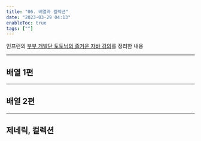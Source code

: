 ```yaml
---
title: "06. 배열과 컬렉션"
date: "2023-03-29 04:13"
enableToc: true
tags: [""]
---
```


인프런의 <a href='https://www.inflearn.com/course/%EC%A6%90%EA%B1%B0%EC%9A%B4-%EC%9E%90%EB%B0%94' target='_blank'>부부 개발단 토토님의 즐거운 자바 강의</a>를 정리한 내용

<hr>

## 배열 1편

<hr>

## 배열 2편

<hr>

## 제네릭, 컬렉션